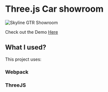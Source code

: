 # Three.js Car showroom

![Skyline GTR Showroom](https://i.gyazo.com/711d1b27f56f1289e67eca32cc1d4500.jpg)
<br>

Check out the Demo [Here](https://nonstopper0.github.io/threejs-car-showcase/)

## What I used?

This project uses:<br/>
### Webpack
### ThreeJS

